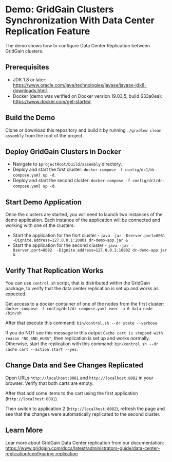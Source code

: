 # Demo: GridGain Clusters Synchronization With Data Center Replication Feature

The demo shows how to configure Data Center Replication between GridGain clusters.

## Prerequisites

* JDK 1.8 or later: https://www.oracle.com/java/technologies/javase/javase-jdk8-downloads.html.
* Docker (demo was verified on Docker version 19.03.5, build 633a0ea): https://www.docker.com/get-started.

## Build the Demo

Clone or download this repository and build it by running `./gradlew clean assembly` from the root of the project.

## Deploy GridGain Clusters in Docker

* Navigate to `$projectRoot/build/assembly` directory.
* Deploy and start the first cluster: `docker-compose -f config/dc1/dr-compose.yaml up -d`.
* Deploy and start the second cluster: `docker-compose -f config/dc2/dr-compose.yaml up -d`.

## Start Demo Application

Once the clusters are started, you will need to launch two instances of the demo application. Each instance of the application will be connected and working with one of the clusters:
* Start the application for the fisrt cluster - `java -jar -Dserver.port=8081  -Dignite.address=127.0.0.1:10801 dr-demo-app.jar &`
* Start the application for the second cluster - `java -jar -Dserver.port=8082  -Dignite.address=127.0.0.1:10802 dr-demo-app.jar &`

## Verify That Replication Works

You can use `control.sh` script, that is distributed within the GridGain package, to verify that the data center replication is set up and works as expected.

Get access to a docker container of one of the nodes from the first cluster:
`docker-compose -f config/dc1/dr-compose.yaml exec -u 0 data-node /bin/sh` 

After that execute this command: `bin/control.sh --dr state --verbose` 

If you do NOT see this message in this output `Cache cart is stopped with reason "NO_SND_HUBS"`, then replication is set up and works normally. Otherwise, start the replication with this command: `bin/control.sh --dr cache cart --action start --yes`.

## Change Data and See Changes Replicated

Open URLs `http://localhost:8081` and `http://localhost:8082` in your browser. Verify that both carts are 
empty. 

After that add some items to the cart using the first application (`http://localhost:8081`). 

Then switch to application 2 (`http://localhost:8082`), refresh the page and see that the changes were automatically replicated to the second cluster.

## Learn More

Lear more about GridGain Data Center replication from our documentation: https://www.gridgain.com/docs/latest/administrators-guide/data-center-replication/configuring-replication
